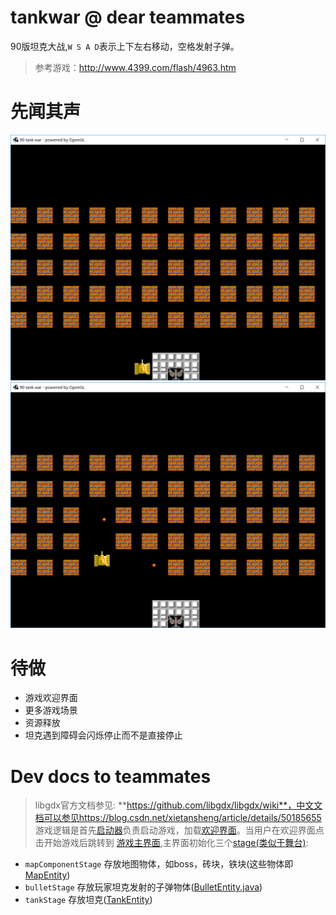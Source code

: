 # tankwar @ dear teammates
90版坦克大战,`W S A D`表示上下左右移动，空格发射子弹。
> 参考游戏：http://www.4399.com/flash/4963.htm

# 先闻其声
![](snapshot/1.png)
![](snapshot/2.png)

# 待做
+ 游戏欢迎界面
+ 更多游戏场景
+ 资源释放
+ 坦克遇到障碍会闪烁停止而不是直接停止

# Dev docs to teammates
> libgdx官方文档参见: **https://github.com/libgdx/libgdx/wiki**，中文文档可以参见https://blog.csdn.net/xietansheng/article/details/50185655
游戏逻辑是首先[启动器](src/desktop/DesktopLauncher.java)负责启动游戏，加载[欢迎界面](src/core/game/MenuScreen.java)。当用户在欢迎界面点击开始游戏后跳转到
[游戏主界面](src/core/game/GameScreen.java),主界面初始化三个[stage(类似于舞台)](src/core/game/GameScreen.java#L23):
+ `mapComponentStage` 存放地图物体，如boss，砖块，铁块(这些物体即[MapEntity](src/core/entity/MapEntity.java))
+ `bulletStage` 存放玩家坦克发射的子弹物体([BulletEntity.java](src/core/entity/BulletEntity.java))
+ `tankStage` 存放坦克([TankEntity](src/core/entity/TankEntity.java))

